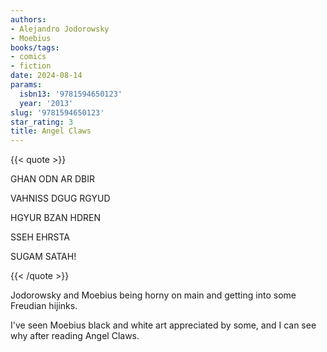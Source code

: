 ```yaml
---
authors:
- Alejandro Jodorowsky
- Moebius
books/tags:
- comics
- fiction
date: 2024-08-14
params:
  isbn13: '9781594650123'
  year: '2013'
slug: '9781594650123'
star_rating: 3
title: Angel Claws
---
```


{{< quote >}}

GHAN ODN AR DBIR

VAHNISS DGUG RGYUD

HGYUR BZAN HDREN

SSEH EHRSTA

SUGAM SATAH!

{{< /quote >}}

Jodorowsky and Moebius being horny on main and getting into some Freudian hijinks.

I've seen Moebius black and white art appreciated by some, and I can see why after reading Angel Claws.

<!--more-->